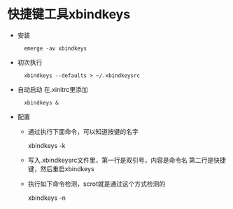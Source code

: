 # 快捷键工具xbindkeys
* 安装

        emerge -av xbindkeys
* 初次执行
    
        xbindkeys --defaults > ~/.xbindkeysrc
* 自动启动
    在.xinitrc里添加
        
        xbindkeys &
* 配置
    * 通过执行下面命令，可以知道按键的名字
        
        xbindkeys -k
    * 写入.xbindkeysrc文件里，第一行是双引号，内容是命令名
        第二行是快捷键，然后重启xbindkeys
    * 执行如下命令检测，scrot就是通过这个方式检测的
        
        xbindkeys -n
